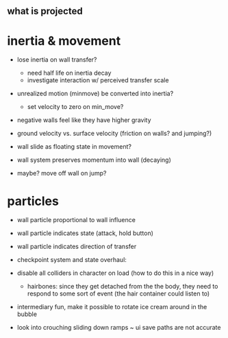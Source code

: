what is projected
---

# inertia & movement

- lose inertia on wall transfer?
  - need half life on inertia decay
  - investigate interaction w/ perceived transfer scale
- unrealized motion (minmove) be converted into inertia? 
  - set velocity to zero on min_move?
- negative walls feel like they have higher gravity

- ground velocity vs. surface velocity (friction on walls? and jumping?)
- wall slide as floating state in movement?
- wall system preserves momentum into wall (decaying)

- maybe? move off wall on jump?

# particles 

- wall particle proportional to wall influence
- wall particle indicates state (attack, hold button)
- wall particle indicates direction of transfer

- checkpoint system and state overhaul:
- disable all colliders in character on load (how to do this in a nice way)
  - hairbones: since they get detached from the the body, they need to respond to some sort of event (the hair container could listen to)
- intermediary fun, make it possible to rotate ice cream around in the bubble

- look into crouching sliding down ramps
~ ui save paths are not accurate
